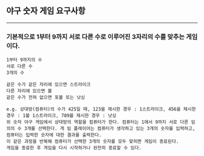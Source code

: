 ## 야구 숫자 게임 요구사항

---
### 기본적으로 1부터 9까지 서로 다른 수로 이루어진 3자리의 수를 맞추는 게임이다.
```
1부터 9까지의 수
서로 다른 수
3개의 수

같은 수가 같은 자리에 있으면 스트라이크
다른 자리에 있으면 볼
같은 수가 전혀 없으면 포볼 또는 낫싱

e.g. 상대방(컴퓨터)의 수가 425일 때, 123을 제시한 경우 : 1스트라이크, 456을 제시한 경우 : 1볼 1스트라이크, 789를 제시한 경우 : 낫싱
위 숫자 야구 게임에서 상대방의 역할을 컴퓨터가 한다. 컴퓨터는 1에서 9까지 서로 다른 임의의 수 3개를 선택한다. 게 임 플레이어는 컴퓨터가 생각하고 있는 3개의 숫자를 입력하고, 컴퓨터는 입력한 숫자에 대한 결과를 출력한다.
이 같은 과정을 반복해 컴퓨터가 선택한 3개의 숫자를 모두 맞히면 게임이 종료된다.
게임을 종료한 후 게임을 다시 시작하거나 완전히 종료할 수 있다.
